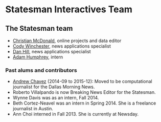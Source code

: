 Statesman Interactives Team
============================

## The Statesman team

* [Christian McDonald](https://github.com/critmcdonald), online projects and data editor
* [Cody Winchester](https://github.com/cjwinchester), news applications specialist
* [Dan Hill](https://github.com/danhillreports), news applications specialist
* [Adam Humphrey](https://github.com/AdamHumphrey), intern

### Past alums and contributors
* [Andrew Chavez](https://github.com/achavez) (2014-09 to 2015-12): Moved to be computational journalist for the Dallas Morning News.
* Roberto Villalpando is now Breaking News Editor for the Statesman.
* Wynne Davis was as an intern, Fall 2014.
* Beth Cortez-Neavel was an intern in Spring 2014. She is a freelance journalist in Austin.
* Ann Choi interned in Fall 2013. She is currently at Newsday.
